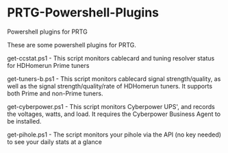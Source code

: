 # PRTG-Powershell-Plugins
Powershell plugins for PRTG

These are some powershell plugins for PRTG. 

get-ccstat.ps1 - This script monitors cablecard and tuning resolver status for HDHomerun Prime tuners

get-tuners-b.ps1 - This script monitors cablecard signal strength/quality, as well as the signal strength/quality/rate of HDHomerun tuners. It supports both Prime and non-Prime tuners. 

get-cyberpower.ps1 - This script monitors Cyberpower UPS', and records the voltages, watts, and load. It requires the Cyberpower Business Agent to be installed. 

get-pihole.ps1 - The script monitors your pihole via the API (no key needed) to see your daily stats at a glance
